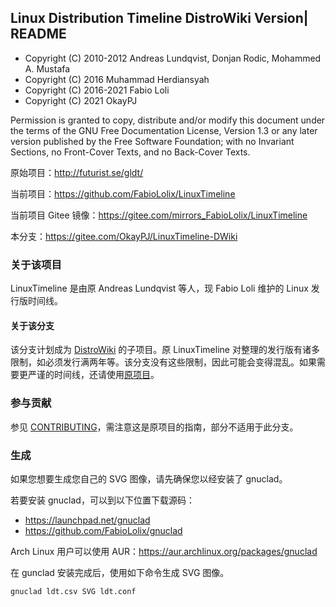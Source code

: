 Linux Distribution Timeline DistroWiki Version| README
------------------------------------

* Copyright (C) 2010-2012 Andreas Lundqvist, Donjan Rodic, Mohammed A. Mustafa
* Copyright (C) 2016 Muhammad Herdiansyah
* Copyright (C) 2016-2021 Fabio Loli
* Copyright (C) 2021 OkayPJ

Permission is granted to copy, distribute and/or modify this document
under the terms of the GNU Free Documentation License, Version 1.3 or
any later version published by the Free Software Foundation; with no
Invariant Sections, no Front-Cover Texts, and no Back-Cover Texts.

原始项目：http://futurist.se/gldt/

当前项目：https://github.com/FabioLolix/LinuxTimeline

当前项目 Gitee 镜像：https://gitee.com/mirrors_FabioLolix/LinuxTimeline

本分支：https://gitee.com/OkayPJ/LinuxTimeline-DWiki

### 关于该项目

LinuxTimeline 是由原 Andreas Lundqvist 等人，现 Fabio Loli 维护的 Linux 发行版时间线。

#### 关于该分支

该分支计划成为 [DistroWiki](http://distrowiki-cn.wikidot.com/) 的子项目。原 LinuxTimeline 对整理的发行版有诸多限制，如必须发行满两年等。该分支没有这些限制，因此可能会变得混乱。如果需要更严谨的时间线，还请使用[原项目](https://github.com/FabioLolix/LinuxTimeline)。

### 参与贡献

参见 [CONTRIBUTING](https://gitee.com/OkayPJ/LinuxTimeline-DWiki/blob/master/CONTRIBUTING)，需注意这是原项目的指南，部分不适用于此分支。

### 生成

如果您想要生成您自己的 SVG 图像，请先确保您以经安装了 gnuclad。

若要安装 gnuclad，可以到以下位置下载源码：
* https://launchpad.net/gnuclad
* https://github.com/FabioLolix/gnuclad

Arch Linux 用户可以使用 AUR：https://aur.archlinux.org/packages/gnuclad

在 gunclad 安装完成后，使用如下命令生成 SVG 图像。

    gnuclad ldt.csv SVG ldt.conf

